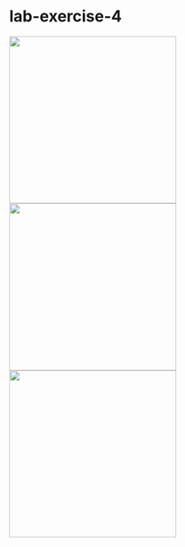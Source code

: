 # lab-exercise-4
<img width="300" src = "LAB4/Two.activity.challenge/twoactivitychallenge.gif"/>
<img width="300" src = "LAB4/Two.activities/twoactivity.gif"/>
<img width="300" src = "LAB4/Two.activities/twoactivitieschallenge.gif"/>
